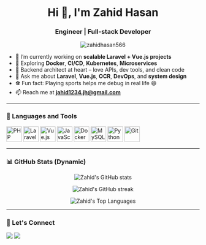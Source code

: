 <h1 align="center">Hi 👋, I'm Zahid Hasan</h1>
<h3 align="center">Engineer | Full-stack Developer </h3>

<p align="center">
  <img src="https://komarev.com/ghpvc/?username=zahidhasan566&label=Profile%20views&color=0e75b6&style=flat" alt="zahidhasan566" />
</p>

- 🔭 I’m currently working on **scalable Laravel + Vue.js projects**
- 🌱 Exploring **Docker**, **CI/CD**, **Kubernetes**, **Microservices**
- 🧠 Backend architect at heart – love APIs, dev tools, and clean code
- 💬 Ask me about **Laravel**, **Vue.js**, **OCR**, **DevOps**, and **system design**
- ⚽ Fun fact: Playing sports helps me debug in real life 😄
- 📫 Reach me at **jahid1234.jh@gmail.com**

---

### 🚀 Languages and Tools

<p align="left">
  <img src="https://cdn.jsdelivr.net/gh/devicons/devicon/icons/php/php-original.svg" alt="PHP" width="40" height="40"/>
  <img src="https://raw.githubusercontent.com/devicons/devicon/refs/tags/v2.16.0/icons/laravel/laravel-original-wordmark.svg" alt="Laravel" width="40" height="40"/>
  <img src="https://cdn.jsdelivr.net/gh/devicons/devicon/icons/vuejs/vuejs-original.svg" alt="Vue.js" width="40" height="40"/>
  <img src="https://cdn.jsdelivr.net/gh/devicons/devicon/icons/javascript/javascript-original.svg" alt="JavaScript" width="40" height="40"/>
  <img src="https://cdn.jsdelivr.net/gh/devicons/devicon/icons/docker/docker-original.svg" alt="Docker" width="40" height="40"/>
  <img src="https://cdn.jsdelivr.net/gh/devicons/devicon/icons/mysql/mysql-original.svg" alt="MySQL" width="40" height="40"/>
  <img src="https://cdn.jsdelivr.net/gh/devicons/devicon/icons/python/python-original.svg" alt="Python" width="40" height="40"/>
  <img src="https://cdn.jsdelivr.net/gh/devicons/devicon/icons/git/git-original.svg" alt="Git" width="40" height="40"/>
</p>

---

### 📊 GitHub Stats (Dynamic)

<p align="center">
  <img src="https://github-readme-stats.vercel.app/api?username=zahidhasan566&show_icons=true&count_private=true&theme=radical" alt="Zahid's GitHub stats" />
</p>

<p align="center">
  <img src="https://github-readme-streak-stats.herokuapp.com/?user=zahidhasan566&theme=radical" alt="Zahid's GitHub streak" />
</p>

<p align="center">
  <img src="https://github-readme-stats.vercel.app/api/top-langs/?username=zahidhasan566&layout=compact&theme=radical" alt="Zahid's Top Languages" />
</p>

---

### 🔗 Let's Connect

<p align="left">
  <a href="mailto:jahid1234.jh@gmail.com"><img src="https://img.shields.io/badge/Email-D14836?style=flat&logo=gmail&logoColor=white"/></a>
  <a href="https://bd.linkedin.com/in/zahid-hasan-9a1b1a198" target="_blank"><img src="https://img.shields.io/badge/LinkedIn-blue?style=flat&logo=linkedin&logoColor=white"/></a>
</p>
